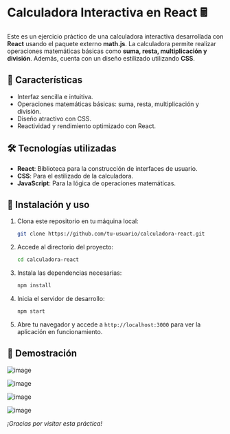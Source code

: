 # Calculadora Interactiva en React 🖩

Este es un ejercicio práctico de una calculadora interactiva desarrollada con **React** usando el paquete externo **math.js**. La calculadora permite realizar operaciones matemáticas básicas como **suma, resta, multiplicación y división**. Además, cuenta con un diseño estilizado utilizando **CSS**.

## 🚀 Características

- Interfaz sencilla e intuitiva.
- Operaciones matemáticas básicas: suma, resta, multiplicación y división.
- Diseño atractivo con CSS.
- Reactividad y rendimiento optimizado con React.

## 🛠️ Tecnologías utilizadas

- **React**: Biblioteca para la construcción de interfaces de usuario.
- **CSS**: Para el estilizado de la calculadora.
- **JavaScript**: Para la lógica de operaciones matemáticas.

## 📂 Instalación y uso

1. Clona este repositorio en tu máquina local:
   ```sh
   git clone https://github.com/tu-usuario/calculadora-react.git
   ```
2. Accede al directorio del proyecto:
   ```sh
   cd calculadora-react
   ```
3. Instala las dependencias necesarias:
   ```sh
   npm install
   ```
4. Inicia el servidor de desarrollo:
   ```sh
   npm start
   ```
5. Abre tu navegador y accede a `http://localhost:3000` para ver la aplicación en funcionamiento.

## 👀 Demostración

![image](https://github.com/user-attachments/assets/88de4ec1-0845-45c6-bb52-93f606eeab02)

![image](https://github.com/user-attachments/assets/d59f15d4-1b19-481b-a6f4-ec2868ccefe5)

![image](https://github.com/user-attachments/assets/f024fdc5-75a1-40bd-873a-87fde751abc0)

![image](https://github.com/user-attachments/assets/723caaa0-7e5e-49c1-bf30-76fe754638e3)


_¡Gracias por visitar esta práctica!_
